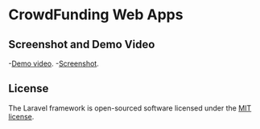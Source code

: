 # CrowdFunding Web Apps

## Screenshot and Demo Video

-[Demo video](https://drive.google.com/drive/folders/1hWEN6wRzh7VqqTbuoXOw7HDj0aHBvxb2?usp=sharing).
-[Screenshot](https://drive.google.com/drive/folders/1Vta3avxkN3ds-mQZ-AS1Nta1ptBbjFDL?usp=sharing).

## License

The Laravel framework is open-sourced software licensed under the [MIT license](https://opensource.org/licenses/MIT).
